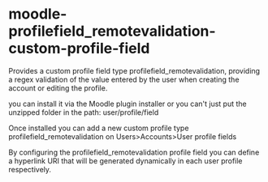 # moodle-profilefield_remotevalidation-custom-profile-field
Provides a custom profile field type profilefield_remotevalidation, providing a regex validation of the value entered by the user when creating the account or editing the profile.

you can install it via the Moodle plugin installer or you can't just put the unzipped folder in the path: user/profile/field

Once installed you can add a new custom profile type profilefield_remotevalidation on Users>Accounts>User profile fields

By configuring the profilefield_remotevalidation profile field you can define a hyperlink URI that will be generated dynamically in each user profile respectively.